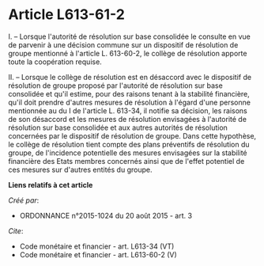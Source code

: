# Article L613-61-2

I. – Lorsque l'autorité de résolution sur base consolidée le consulte en vue de parvenir à une décision commune sur un
dispositif de résolution de groupe mentionné à l'article L. 613-60-2, le collège de résolution apporte toute la coopération
requise. 

II. – Lorsque le collège de résolution est en désaccord avec le dispositif de résolution de groupe proposé par l'autorité de
résolution sur base consolidée et qu'il estime, pour des raisons tenant à la stabilité financière, qu'il doit prendre
d'autres mesures de résolution à l'égard d'une personne mentionnée au du I de l'article L. 613-34, il notifie sa décision,
les raisons de son désaccord et les mesures de résolution envisagées à l'autorité de résolution sur base consolidée et aux
autres autorités de résolution concernées par le dispositif de résolution de groupe. Dans cette hypothèse, le collège de
résolution tient compte des plans préventifs de résolution du groupe, de l'incidence potentielle des mesures envisagées sur
la stabilité financière des Etats membres concernés ainsi que de l'effet potentiel de ces mesures sur d'autres entités du
groupe.

**Liens relatifs à cet article**

_Créé par_:

  - ORDONNANCE n°2015-1024 du 20 août 2015 - art. 3

_Cite_:

  - Code monétaire et financier - art. L613-34 (VT)
  - Code monétaire et financier - art. L613-60-2 (V)
